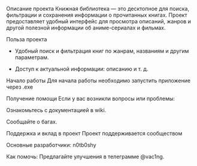 Описание проекта Книжная библиотека   — это десктопное для поиска, фильтрации и сохранения информации о прочитанных книгах. Проект предоставляет удобный интерфейс для просмотра описаний, жанров и другой полезной информации об аниме-сериалах и фильмах.

Польза проекта

- Удобный поиск и фильтрация книг по жанрам, названиям и другим параметрам.

- Доступ к актуальной информации: описанию и т. д.

Начало работы
Для начала работы необходимо запустить приложение через .exe

Получение помощи 
Если у вас возникли вопросы или проблемы:

Ознакомьтесь с документацией в wiki.

Сообщайте о багах.

Поддержка и вклад в проект 
Проект поддерживается сообществом

Основные разработчики: n0tb0shy

Как помочь:
Предлагайте улучшения в телеграмме @vac1ng.
